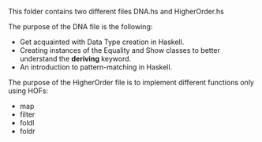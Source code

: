 This folder contains two different files DNA.hs and HigherOrder.hs

The purpose of the DNA file is the following:

* Get acquainted with Data Type creation in Haskell.
* Creating instances of the Equality and Show classes to better understand the **deriving** keyword.
* An introduction to pattern-matching in Haskell.

The purpose of the HigherOrder file is to implement different functions only using HOFs:
* map
* filter
* foldl
* foldr
